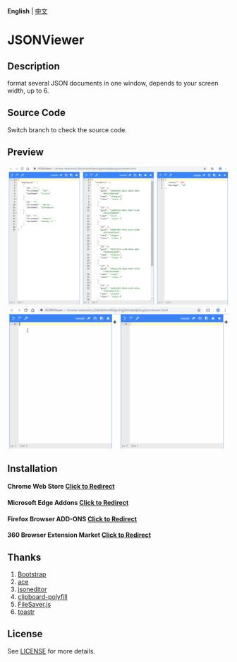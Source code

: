 **English** | [中文](README.zh-cn.md)

# JSONViewer

## Description
format several JSON documents in one window, depends to your screen width, up to 6.

## Source Code
Switch branch to check the source code.

## Preview
![Preview](/pic/jsonviewer.png)
![Preview](/pic/jsonviewer.gif)

## Installation
#### Chrome Web Store [Click to Redirect](https://chrome.google.com/webstore/detail/jsonviewer/khbdpaabobknhhlpglenglkkhdmkfnca)

#### Microsoft Edge Addons [Click to Redirect](https://microsoftedge.microsoft.com/addons/detail/plbmlbokmdfffnjgepkiknofbbljempm)

#### Firefox Browser ADD-ONS [Click to Redirect](https://addons.mozilla.org/zh-CN/firefox/addon/jsonviewpro/)

#### 360 Browser Extension Market [Click to Redirect](https://chrome.google.com/webstore/detail/jsonviewer/khbdpaabobknhhlpglenglkkhdmkfnca)

## Thanks
1. [Bootstrap](https://github.com/twbs/bootstrap)
2. [ace](https://github.com/ajaxorg/ace)
3. [jsoneditor](https://github.com/josdejong/jsoneditor)
4. [clipboard-polyfill](https://github.com/lgarron/clipboard-polyfill)
5. [FileSaver.js](https://github.com/eligrey/FileSaver.js)
6. [toastr](https://github.com/CodeSeven/toastr)

## License
See [LICENSE](LICENSE) for more details.
